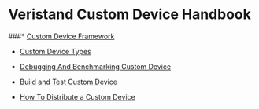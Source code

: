 

# Veristand Custom Device Handbook


###* [Custom Device Framework](Custom_Device_Framework.md)

* [Custom Device Types](Custom_Device_Types.md)

* [Debugging And Benchmarking Custom Device](Debugging_And_Benchmarking_Custom_Device.md)

* [Build and Test Custom Device](Build_And_Test_Custom_Device.md)

* [How To Distribute a Custom Device](How_To_Distribute_A_Custom_Device.md)

